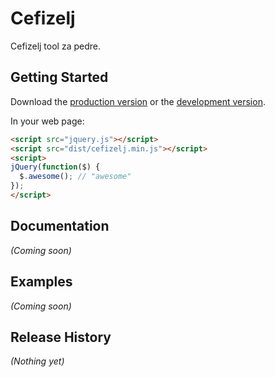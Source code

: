 # Cefizelj

Cefizelj tool za pedre.

## Getting Started
Download the [production version][min] or the [development version][max].

[min]: https://raw.github.com/danesjenovdan/cefizelj/master/dist/cefizelj.min.js
[max]: https://raw.github.com/danesjenovdan/cefizelj/master/dist/cefizelj.js

In your web page:

```html
<script src="jquery.js"></script>
<script src="dist/cefizelj.min.js"></script>
<script>
jQuery(function($) {
  $.awesome(); // "awesome"
});
</script>
```

## Documentation
_(Coming soon)_

## Examples
_(Coming soon)_

## Release History
_(Nothing yet)_
